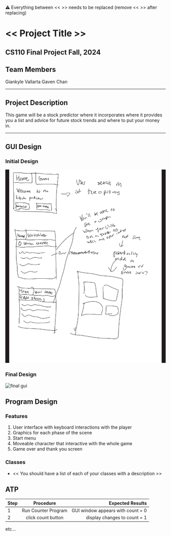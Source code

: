 
:warning: Everything between << >> needs to be replaced (remove << >> after replacing)

# << Project Title >>
## CS110 Final Project Fall, 2024

## Team Members
Giankyle Vallarta 
Gaven Chan 
***

## Project Description
This game will be a stock predictor where it incorporates where it provides you a list and advice for future stock trends and where to put your money in.

***    

## GUI Design

### Initial Design

![initial gui](assets/gui.jpg)

### Final Design

![final gui](assets/finalgui.jpg)

## Program Design

### Features

1. User interface with keyboard interactions with the player
2. Graphics for each phase of the scene 
3. Start menu
4. Moveable character that interactive with the whole game
5. Game over and thank you screen 

### Classes

- << You should have a list of each of your classes with a description >>

## ATP

| Step                 |Procedure             |Expected Results                   |
|----------------------|:--------------------:|----------------------------------:|
|  1                   | Run Counter Program  |GUI window appears with count = 0  |
|  2                   | click count button   | display changes to count = 1      |
etc...
